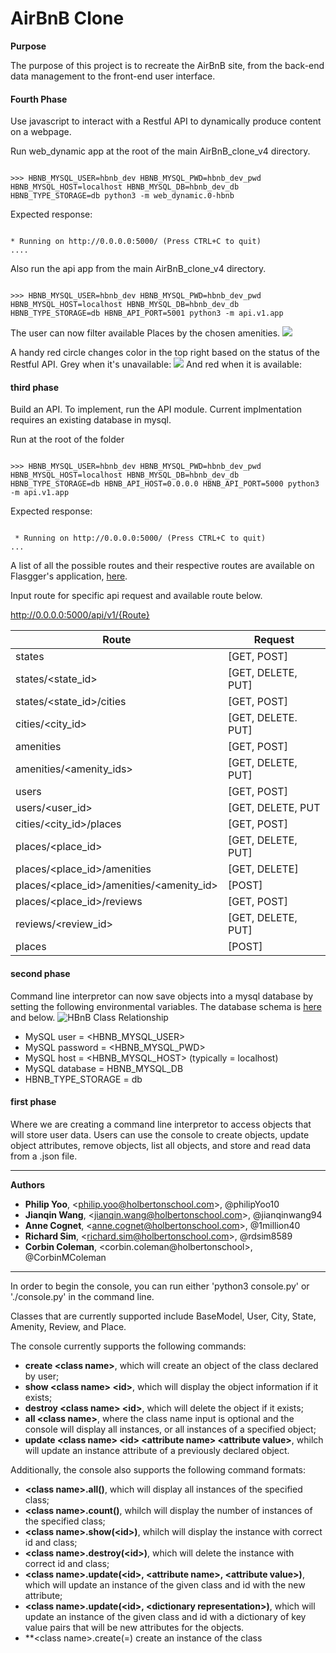 # AirBnB Clone

**Purpose**

The purpose of this project is to recreate the AirBnB site, from the back-end data management to the front-end user interface. 

<h4>Fourth Phase</h4>
Use javascript to interact with a Restful API to dynamically produce content on a webpage.

Run web_dynamic app at the root of the main AirBnB_clone_v4 directory.
<pre><code>
>>> HBNB_MYSQL_USER=hbnb_dev HBNB_MYSQL_PWD=hbnb_dev_pwd HBNB_MYSQL_HOST=localhost HBNB_MYSQL_DB=hbnb_dev_db HBNB_TYPE_STORAGE=db python3 -m web_dynamic.0-hbnb
</code></pre>
Expected response:
<pre><code>
* Running on http://0.0.0.0:5000/ (Press CTRL+C to quit)
....
</code></pre>
Also run the api app from the main AirBnB_clone_v4 directory.
<pre><code>
>>> HBNB_MYSQL_USER=hbnb_dev HBNB_MYSQL_PWD=hbnb_dev_pwd HBNB_MYSQL_HOST=localhost HBNB_MYSQL_DB=hbnb_dev_db HBNB_TYPE_STORAGE=db HBNB_API_PORT=5001 python3 -m api.v1.app
</code></pre>

The user can now filter available Places by the chosen amenities.
<img src="https://s3.amazonaws.com/intranet-projects-files/holbertonschool-higher-level_programming+/309/hbnb_1_2.jpg"/>

A handy red circle changes color in the top right based on the status of the Restful API. Grey when it's unavailable:
<img src="https://s3.amazonaws.com/intranet-projects-files/holbertonschool-higher-level_programming+/309/hbnb_2_0.jpg"/>
And red when it is available:
<ing src="https://s3.amazonaws.com/intranet-projects-files/holbertonschool-higher-level_programming+/309/hbnb_2_1.jpg"/>

<h4>third phase</h4>
Build an API. To implement, run the API module. Current implmentation requires an existing database in mysql. 

Run at the root of the folder
<pre><code>
>>> HBNB_MYSQL_USER=hbnb_dev HBNB_MYSQL_PWD=hbnb_dev_pwd HBNB_MYSQL_HOST=localhost HBNB_MYSQL_DB=hbnb_dev_db HBNB_TYPE_STORAGE=db HBNB_API_HOST=0.0.0.0 HBNB_API_PORT=5000 python3 -m api.v1.app
</code></pre>
Expected response:
<pre><code>
 * Running on http://0.0.0.0:5000/ (Press CTRL+C to quit)
...
</code></pre>
A list of all the possible routes and their respective routes are available on Flasgger's application, <a href="http://0.0.0.0:5000/apidocs/">here</a>. 

Input route for specific api request and available route below.

http://0.0.0.0:5000/api/v1/{Route}

| Route                                    | Request            |
|------------------------------------------|--------------------|
| states                                   | [GET, POST]        |
| states/<state_id>                        | [GET, DELETE, PUT] |
| states/<state_id>/cities                 | [GET, POST]        |
| cities/<city_id>                         | [GET, DELETE. PUT] |
| amenities                                | [GET, POST]        |
| amenities/<amenity_ids>                  | [GET, DELETE, PUT] |
| users                                    | [GET, POST]        |
| users/<user_id>                          | [GET, DELETE, PUT  |
| cities/<city_id>/places                  | [GET, POST]        |
| places/<place_id>                        | [GET, DELETE, PUT] |
| places/<place_id>/amenities              | [GET, DELETE]      |
| places/<place_id>/amenities/<amenity_id> | [POST]             |
| places/<place_id>/reviews                | [GET, POST]        |
| reviews/<review_id>                      | [GET, DELETE, PUT] |
| places                                   | [POST]             |


<h4>second phase</h4>
Command line interpretor can now save objects into a mysql database by setting the following environmental variables. The database schema is <a href="https://s3.amazonaws.com/intranet-projects-files/holbertonschool-higher-level_programming+/289/AirBnb_DB_diagramm.jpg">here</a> and below.
<img src="https://s3.amazonaws.com/intranet-projects-files/holbertonschool-higher-level_programming+/289/AirBnb_DB_diagramm.jpg" alt="HBnB Class Relationship">

* MySQL user = <HBNB_MYSQL_USER>
* MySQL password = <HBNB_MYSQL_PWD>
* MySQL host = <HBNB_MYSQL_HOST> (typically = localhost)
* MySQL database = HBNB_MYSQL_DB
* HBNB_TYPE_STORAGE = db

<h4>first phase</h4>
Where we are creating a command line interpretor to access objects that will store user data. Users can use the console to create objects, update object attributes, remove objects, list all objects, and store and read data from a .json file. 

----------------------------------------

**Authors**
- **Philip Yoo**, \<philip.yoo@holbertonschool.com>, @philipYoo10
- **Jianqin Wang**, \<jianqin.wang@holbertonschool.com>, @jianqinwang94
- **Anne Cognet**, \<anne.cognet@holbertonschool.com>, @1million40
- **Richard Sim**, \<richard.sim@holbertonschool.com>, @rdsim8589
- **Corbin Coleman**, \<corbin.coleman@holbertonschool>, @CorbinMColeman

----------------------------------------

In order to begin the console, you can run either 'python3 console.py' or './console.py' in the command line.

Classes that are currently supported include BaseModel, User, City, State, Amenity, Review, and Place.

The console currently supports the following commands:
- **create \<class name>**, which will create an object of the class declared by user;
- **show \<class name> \<id>**, which will display the object information if it exists;
- **destroy \<class name> \<id>**, which will delete the object if it exists;
- **all \<class name>**, where the class name input is optional and the console will display all instances, or all instances of a specified object;
- **update \<class name> \<id> \<attribute name> \<attribute value>**, whilch will update an instance attribute of a previously declared object.

Additionally, the console also supports the following command formats:
- **\<class name>.all()**, which will display all instances of the specified class;
- **\<class name>.count()**, whilch will display the number of instances of the specified class;
- **\<class name>.show(\<id>)**, whilch will display the instance with correct id and class;
- **\<class name>.destroy(\<id>)**, which will delete the instance with correct id and class;
- **\<class name>.update(\<id>, \<attribute name>, \<attribute value>)**, which will update an instance of the given class and id with the new attribute;
- **\<class name>.update(\<id>, \<dictionary representation>)**, which will update an instance of the given class and id with a dictionary of key value pairs that will be new attributes for the objects. 
- **\<class name>.create(<key>=<value>) create an instance of the class
